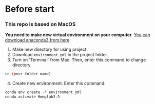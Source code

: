 # Before start
### This repo is based on MacOS 
__You need to make new virtual environment on your computer.__
[You can download anaconda3 from here](https://www.anaconda.com/download)

1. Make new directory for using project.
2. Download ``environment.yml`` in the project folder.
3. Turn on 'Terminal' from Mac. Then, enter this command to change directory.
 ```bash
 cd (your folder name)
 ```

4. Create new environment. Enter this command.

```bash
conda env create -f environment.yml 
conda activate Honglab3.9
```